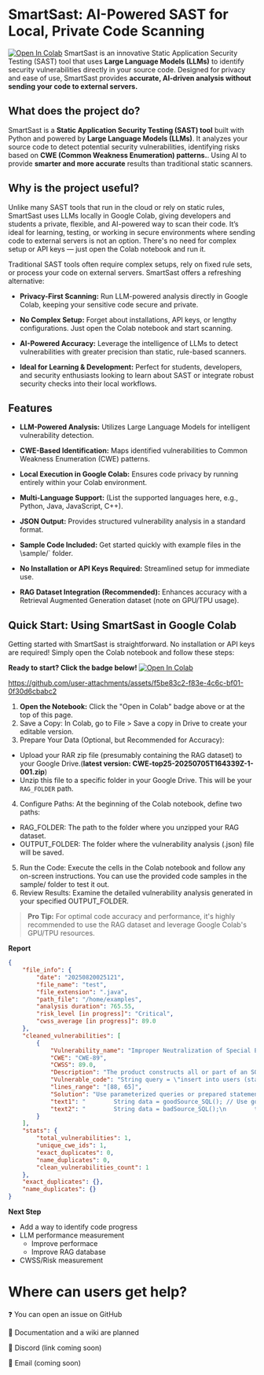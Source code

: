 # SmartSast: AI-Powered SAST for Local, Private Code Scanning
[![Open In Colab](https://colab.research.google.com/assets/colab-badge.svg)](https://colab.research.google.com/drive/1FLn_i1Ln23pR7Sr25mafutaicASZa6LE?usp=sharing)
SmartSast is an innovative Static Application Security Testing (SAST) tool that uses **Large Language Models (LLMs)** to identify security vulnerabilities directly in your source code. Designed for privacy and ease of use, SmartSast provides **accurate, AI-driven analysis without sending your code to external servers.**

## What does the project do?
SmartSast is a **Static Application Security Testing (SAST) tool** built with Python and powered by **Large Language Models (LLMs)**. It analyzes your source code to detect potential security vulnerabilities, identifying risks based on **CWE (Common Weakness Enumeration) patterns.**. Using AI to provide **smarter and more accurate** results than traditional static scanners.

## Why is the project useful?
Unlike many SAST tools that run in the cloud or rely on static rules, SmartSast uses LLMs locally in Google Colab, giving developers and students a private, flexible, and AI-powered way to scan their code. It’s ideal for learning, testing, or working in secure environments where sending code to external servers is not an option. There's no need for complex setup or API keys — just open the Colab notebook and run it.

Traditional SAST tools often require complex setups, rely on fixed rule sets, or process your code on external servers. SmartSast offers a refreshing alternative:

+ **Privacy-First Scanning:** Run LLM-powered analysis directly in Google Colab, keeping your sensitive code secure and private.

+ **No Complex Setup:** Forget about installations, API keys, or lengthy configurations. Just open the Colab notebook and start scanning.

+ **AI-Powered Accuracy:** Leverage the intelligence of LLMs to detect vulnerabilities with greater precision than static, rule-based scanners.

+ **Ideal for Learning & Development:** Perfect for students, developers, and security enthusiasts looking to learn about SAST or integrate robust security checks into their local workflows.

## Features
+ **LLM-Powered Analysis:** Utilizes Large Language Models for intelligent vulnerability detection.

+ **CWE-Based Identification:** Maps identified vulnerabilities to Common Weakness Enumeration (CWE) patterns.

+ **Local Execution in Google Colab:** Ensures code privacy by running entirely within your Colab environment.

+ **Multi-Language Support:** (List the supported languages here, e.g., Python, Java, JavaScript, C++).

+ **JSON Output:** Provides structured vulnerability analysis in a standard format.

+ **Sample Code Included:** Get started quickly with example files in the \sample/` folder.

+ **No Installation or API Keys Required:** Streamlined setup for immediate use.

+ **RAG Dataset Integration (Recommended):** Enhances accuracy with a Retrieval Augmented Generation dataset (note on GPU/TPU usage).


## Quick Start: Using SmartSast in Google Colab
Getting started with SmartSast is straightforward. No installation or API keys are required! Simply open the Colab notebook and follow these steps:

**Ready to start? Click the badge below!**
[![Open In Colab](https://colab.research.google.com/assets/colab-badge.svg)](https://colab.research.google.com/drive/1FLn_i1Ln23pR7Sr25mafutaicASZa6LE?usp=sharing)

https://github.com/user-attachments/assets/f5be83c2-f83e-4c6c-bf01-0f30d6cbabc2

1.  **Open the Notebook:** Click the "Open in Colab" badge above or at the top of this page.
2.  Save a Copy: In Colab, go to File > Save a copy in Drive to create your editable version.
3.  Prepare Your Data (Optional, but Recommended for Accuracy):
* Upload your RAR zip file (presumably containing the RAG dataset) to your Google Drive.(**latest version: CWE-top25-20250705T164339Z-1-001.zip**)
* Unzip this file to a specific folder in your Google Drive. This will be your `RAG_FOLDER` path.
4.  Configure Paths: At the beginning of the Colab notebook, define two paths:
* RAG_FOLDER: The path to the folder where you unzipped your RAG dataset.
* OUTPUT_FOLDER: The folder where the vulnerability analysis (.json) file will be saved.
5.  Run the Code: Execute the cells in the Colab notebook and follow any on-screen instructions. You can use the provided code samples in the sample/ folder to test it out.
6.  Review Results: Examine the detailed vulnerability analysis generated in your specified OUTPUT_FOLDER.

> **Pro Tip:** For optimal code accuracy and performance, it's highly recommended to use the RAG dataset and leverage Google Colab's GPU/TPU resources.

**Report**
```json
{
    "file_info": {
        "date": "20250820025121",
        "file_name": "test",
        "file_extension": ".java",
        "path_file": "/home/examples",
        "analysis duration": 765.55,
        "risk_level [in progress]": "Critical",
        "cwss_average [in progress]": 89.0
    },
    "cleaned_vulnerabilities": [
        {
            "Vulnerability_name": "Improper Neutralization of Special Elements used in an SQL Command ('SQL Injection')",
            "CWE": "CWE-89",
            "CWSS": 89.0,
            "Description": "The product constructs all or part of an SQL command using externally-influenced input from an upstream component, but it does not neutralize or incorrectly neutralizes special elements that could modify the intended SQL command when it is sent to a downstream component. Without sufficient removal or quoting of SQL syntax in user-controllable inputs, the generated SQL query can cause those inputs to be interpreted as SQL instead of ordinary user data.",
            "Vulnerable_code": "String query = \"insert into users (status) values ('updated') where name='\" + data + \"'\";",
            "lines_range": "[88, 65]",
            "Solution": "Use parameterized queries or prepared statements to prevent SQL injection. For example:\nString query = \"insert into users (status) values ('updated') where name=?\";\nPreparedStatement ps = dbConnection.prepareStatement(query);\nps.setString(1, data);",
            "text1": "        String data = goodSource_SQL(); // Use good source to demonstrate good practice\n        try (Connection dbConnection = IO.getDBConnection();\n             Statement sqlStatement = dbConnection.createStatement()) {\n            String query = \"insert into users (status) values ('updated') where name='\" + data + \"'\";\n            sqlStatement.execute(query); // Safe usage as data is hardcoded\n        } catch (SQLException exceptSql) {\n            IO.logger.log(Level.WARNING, \"Database error\", exceptSql);",
            "text2": "        String data = badSource_SQL();\n        try (Connection dbConnection = IO.getDBConnection();\n             Statement sqlStatement = dbConnection.createStatement()) {\n            String query = \"insert into users (status) values ('updated') where name='\" + data + \"'\";\n            sqlStatement.execute(query); // POTENTIAL FLAW: SQL Injection\n        } catch (SQLException exceptSql) {\n            IO.logger.log(Level.WARNING, \"Database error\", exceptSql);"
        }
    ],
    "stats": {
        "total_vulnerabilities": 1,
        "unique_cwe_ids": 1,
        "exact_duplicates": 0,
        "name_duplicates": 0,
        "clean_vulnerabilities_count": 1
    },
    "exact_duplicates": {},
    "name_duplicates": {}
}
```
**Next Step**
* Add a way to identify code progress
* LLM performance measurement
  * Improve performace
  * Improve RAG database
* CWSS/Risk measurement

# Where can users get help?

❓ You can open an issue on GitHub

📖 Documentation and a wiki are planned

💬 Discord (link coming soon)

📧 Email (coming soon)



